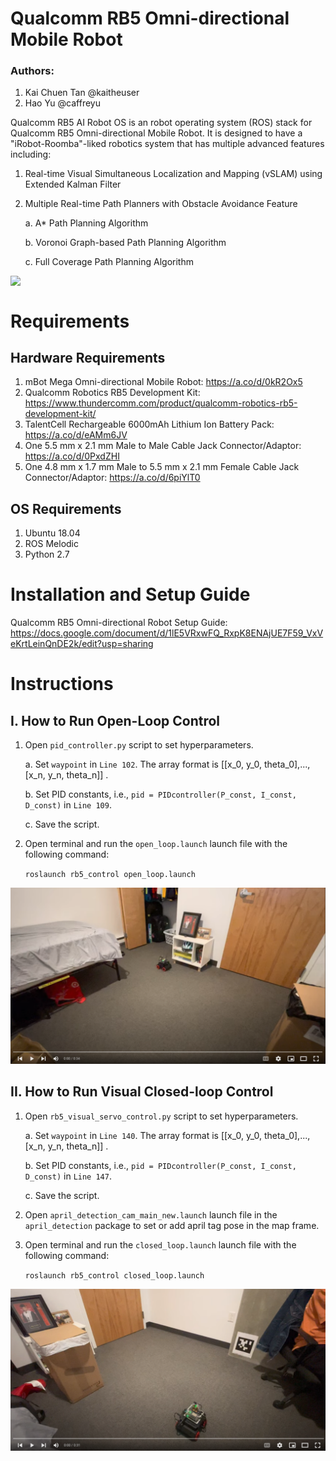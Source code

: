 # Qualcomm RB5 Omni-directional Mobile Robot

### Authors: 
1. Kai Chuen Tan @kaitheuser 
2. Hao Yu @caffreyu

Qualcomm RB5 AI Robot OS is an robot operating system (ROS) stack for Qualcomm RB5 Omni-directional Mobile Robot. It is designed to have a "iRobot-Roomba"-liked robotics system that has multiple advanced features including:

1. Real-time Visual Simultaneous Localization and Mapping (vSLAM) using Extended Kalman Filter
2. Multiple Real-time Path Planners with Obstacle Avoidance Feature

    a. A* Path Planning Algorithm

    b. Voronoi Graph-based Path Planning Algorithm

    c. Full Coverage Path Planning Algorithm

<img src="./images/RB5.png" width="600" style="display: block; margin: 0 auto">

# Requirements
## Hardware Requirements
1. mBot Mega Omni-directional Mobile Robot: https://a.co/d/0kR2Ox5 
2. Qualcomm Robotics RB5 Development Kit: https://www.thundercomm.com/product/qualcomm-robotics-rb5-development-kit/ 
3. TalentCell Rechargeable 6000mAh Lithium Ion Battery Pack: https://a.co/d/eAMm6JV
4. One 5.5 mm x 2.1 mm Male to Male Cable Jack Connector/Adaptor: https://a.co/d/0PxdZHI 
5. One 4.8 mm x 1.7 mm Male to 5.5 mm x 2.1 mm Female Cable Jack Connector/Adaptor: https://a.co/d/6piYlT0 

## OS Requirements
1. Ubuntu 18.04
2. ROS Melodic
3. Python 2.7

# Installation and Setup Guide
Qualcomm RB5 Omni-directional Robot Setup Guide: https://docs.google.com/document/d/1lE5VRxwFQ_RxpK8ENAjUE7F59_VxVeKrtLeinQnDE2k/edit?usp=sharing 

# Instructions
## I. How to Run Open-Loop Control
1. Open `pid_controller.py` script to set hyperparameters.
    
    a. Set `waypoint` in `Line 102`. The array format is [[x_0, y_0, theta_0],...,[x_n, y_n, theta_n]]  .

    b. Set PID constants, i.e., `pid = PIDcontroller(P_const, I_const, D_const)` in `Line 109`.

    c. Save the script.

2. Open terminal and run the `open_loop.launch` launch file with the following command:

    ```roslaunch rb5_control open_loop.launch```

[![Qualcomm Robotics RB5 on a mBot Mega Omnidirectional Mobile Robot](./images/open_loop.png)](https://youtu.be/cIFvSnWTjoo "Qualcomm Robotics RB5 on a mBot Mega Omnidirectional Mobile Robot")

## II. How to Run Visual Closed-loop Control
1. Open `rb5_visual_servo_control.py` script to set hyperparameters.
    
    a. Set `waypoint` in `Line 140`. The array format is [[x_0, y_0, theta_0],...,[x_n, y_n, theta_n]]  .

    b. Set PID constants, i.e., `pid = PIDcontroller(P_const, I_const, D_const)` in `Line 147`.

    c. Save the script.

2. Open `april_detection_cam_main_new.launch` launch file in the `april_detection` package to set or add april tag pose in the map frame.

3. Open terminal and run the `closed_loop.launch` launch file with the following command:

    ```roslaunch rb5_control closed_loop.launch```

[![Qualcomm Robotics RB5 Mobile Robot - Visual Servoing Closed-loop Control](./images/closed_loop.png)](https://youtu.be/Jc48e9ZFB6Y "Qualcomm Robotics RB5 Mobile Robot - Visual Servoing Closed-loop Control")